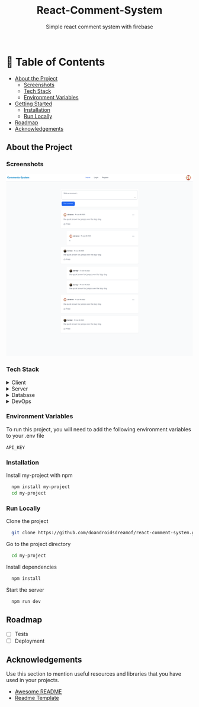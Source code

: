 <div align="center">
  <h1>React-Comment-System</h1>

  <p>
    Simple react comment system with firebase
  </p>

</div>

<br />

<!-- Table of Contents -->
# :notebook_with_decorative_cover: Table of Contents

- [About the Project](#star2-about-the-project)
  * [Screenshots](#camera-screenshots)
  * [Tech Stack](#space_invader-tech-stack)
  * [Environment Variables](#key-environment-variables)
- [Getting Started](#toolbox-getting-started)
  * [Installation](#gear-installation)
  * [Run Locally](#running-run-locally)
- [Roadmap](#compass-roadmap)
- [Acknowledgements](#gem-acknowledgements)


<!-- About the Project -->
## About the Project


<!-- Screenshots -->
### Screenshots

<div align="center">
        <img src="./public/screenshots/FireShot Capture 047 - React Comment System - localhost.png" alt="screenshot" />
</div>


<!-- TechStack -->
### Tech Stack

<details>
  <summary>Client</summary>
  <ul>
    <li><a href="https://www.typescriptlang.org/">Typescript</a></li>
    <li><a href="https://reactjs.org/">React.js</a></li>
    <li><a href="https://tailwindcss.com/">TailwindCSS</a></li>
  </ul>
</details>

<details>
  <summary>Server</summary>
  <ul>
    <li>Firebase</li>
  </ul>
</details>

<details>
<summary>Database</summary>
  <ul>
    <li>Firestore</li>
  </ul>
</details>

<details>
<summary>DevOps</summary>
  <ul>
    <li>Github</li>
  </ul>
</details>

<!-- Env Variables -->
###  Environment Variables

To run this project, you will need to add the following environment variables to your .env file

`API_KEY`

<!-- Installation -->
### Installation

Install my-project with npm

```bash
  npm install my-project
  cd my-project
```

<!-- Run Locally -->
### Run Locally

Clone the project

```bash
  git clone https://github.com/doandroidsdreamof/react-comment-system.git
```

Go to the project directory

```bash
  cd my-project
```

Install dependencies

```bash
  npm install
```

Start the server

```bash
  npm run dev
```

<!-- Roadmap -->
## Roadmap

* [ ] Tests
* [ ] Deployment

<!-- Acknowledgments -->
## Acknowledgements

Use this section to mention useful resources and libraries that you have used in your projects.

 - [Awesome README](https://github.com/matiassingers/awesome-readme)
 - [Readme Template](https://github.com/othneildrew/Best-README-Template)

